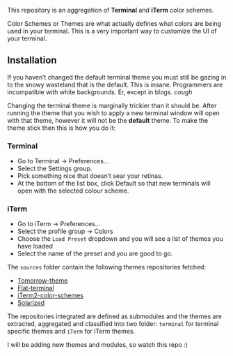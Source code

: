 
This repository is an aggregation of **Terminal** and **iTerm** color schemes. 

Color Schemes or Themes are what actually defines what colors are being used in your terminal. This is a very important way to customize the UI of your terminal.

## Installation

If you haven’t changed the default terminal theme you must still be gazing in to the snowy wasteland that is the default. This is insane. Programmers are incompatible with white backgrounds. Er, except in blogs. *cough*

Changing the terminal theme is marginally trickier than it should be. After running the theme that you wish to apply a new terminal window will open with that theme, however it will not be the **default** theme. To make the theme stick then this is how you do it:

### Terminal

- Go to Terminal → Preferences…
- Select the Settings group.
- Pick something nice that doesn’t sear your retinas.
- At the bottom of the list box, click Default so that new terminals will open with the selected colour scheme.

### iTerm

- Go to iTerm → Preferences…
- Select the profile group → Colors
- Choose the `Load Preset` dropdown and you will see a list of themes you have loaded
- Select the name of the preset and you are good to go.

The `sources` folder contain the following themes repositories fetched:

- [Tomorrow-theme](https://github.com/ChrisKempson/Tomorrow-Theme)
- [Flat-terminal](https://github.com/ahmetsulek/flat-terminal)
- [iTerm2-color-schemes](https://github.com/mbadolato/iTerm2-Color-Schemes)
- [Solarized](https://github.com/altercation/solarized)

The repositories integrated are defined as submodules and the themes are extracted, aggregated and classified into two folder: `terminal` for terminal specific themes and `iTerm` for iTerm themes.

I will be adding new themes and modules, so watch this repo :)

